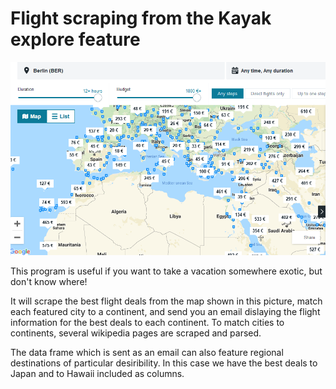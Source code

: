 # Flight scraping from the Kayak explore feature

![Kayak explore](kayak.png)

This program is useful if you want to take a vacation somewhere exotic, but don't know where!

It will scrape the best flight deals from the map shown in this picture, match each featured city to a continent, and send you an email dislaying the flight information for the best deals to each continent. To match cities to continents, several wikipedia pages are scraped and parsed.

The data frame which is sent as an email can also feature regional destinations of particular desiribility. In this case we have the best deals to Japan and to Hawaii included as columns.
